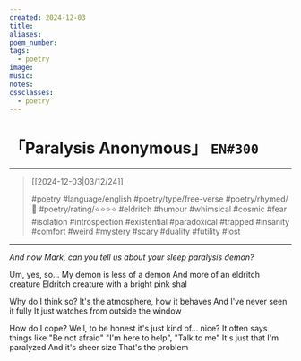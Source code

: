 ```yaml
---
created: 2024-12-03
title:
aliases:
poem_number:
tags:
  - poetry
image:
music:
notes:
cssclasses:
  - poetry
---
```

# 「Paralysis Anonymous」 `EN#300`

---

> [[2024-12-03|03/12/24]]
> 
> #poetry 
> #language/english 
> #poetry/type/free-verse 
> #poetry/rhymed/🔴 
> #poetry/rating/⭐⭐⭐⭐ 
> #eldritch #humour #whimsical #cosmic #fear #isolation #introspection #existential #paradoxical #trapped #insanity #comfort #weird #mystery #scary #duality #futility #lost 

---

*And now Mark, can you tell us about your sleep paralysis demon?*

Um, yes, so...
My demon is less of a demon
And more of an eldritch creature
Eldritch creature with a bright pink shal

Why do I think so?
It's the atmosphere, how it behaves
And I've never seen it fully
It just watches from outside the window

How do I cope?
Well, to be honest it's just kind of... nice?
It often says things like "Be not afraid"
"I'm here to help", "Talk to me"
It's just that I'm paralyzed
And it's sheer size
That's the problem